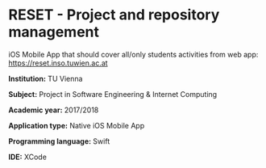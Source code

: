 # RESET - Project and repository management

iOS Mobile App that should cover all/only students activities from web app: https://reset.inso.tuwien.ac.at

**Institution:** TU Vienna

**Subject:** Project in Software Engineering & Internet Computing

**Academic year:** 2017/2018

**Application type:**  Native iOS Mobile App

**Programming language:** Swift

**IDE:** XCode
